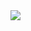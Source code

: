 <!--<p align="center">
   <img height="50%" width="auto" src ="https://github-readme-stats.vercel.app/api?username=vikks&show_icons=true&count_private=true&theme=darcula&hide_border=true&hide=issues,contribs&bg_color=00000000&custom_title=Code%20Stats">
   <img height="50%" width="auto" src ="https://github-readme-stats.vercel.app/api/top-langs/?username=vikks&layout=compact&hide_border=true&theme=darcula&bg_color=00000000&langs_count=10&custom_title=Lang%20Stats">
  <img src ="https://github-readme-streak-stats.herokuapp.com?user=vikks&theme=darcula&hide_border=true&background=FFFFFF00">
</p>-->
<picture>
  <source
    srcset="https://github-readme-stats.vercel.app/api?username=vikks&show_icons=true&theme=dark"
    media="(prefers-color-scheme: dark)"
  />
  <source
    srcset="https://github-readme-stats.vercel.app/api?username=vikks&show_icons=true"
    media="(prefers-color-scheme: light), (prefers-color-scheme: no-preference)"
  />
  <img src="https://github-readme-stats.vercel.app/api?username=vikks&show_icons=true" />
</picture>

